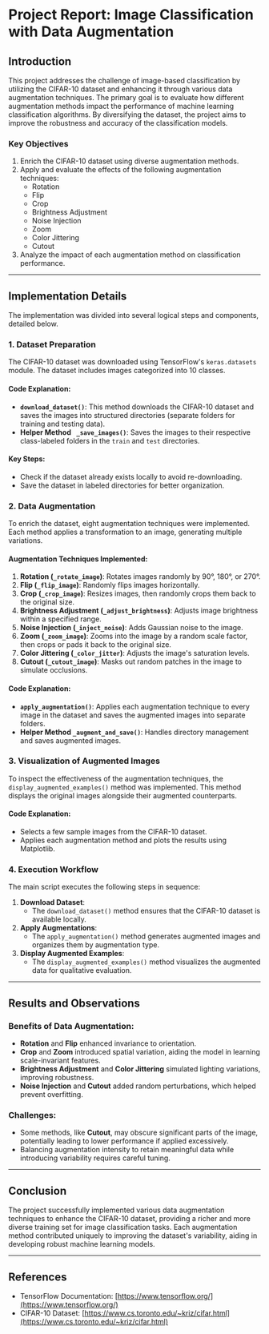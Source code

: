 # Project Report: Image Classification with Data Augmentation

## Introduction

This project addresses the challenge of image-based classification by utilizing the CIFAR-10 dataset and enhancing it through various data augmentation techniques. The primary goal is to evaluate how different augmentation methods impact the performance of machine learning classification algorithms. By diversifying the dataset, the project aims to improve the robustness and accuracy of the classification models.

### Key Objectives
1. Enrich the CIFAR-10 dataset using diverse augmentation methods.
2. Apply and evaluate the effects of the following augmentation techniques:
   - Rotation
   - Flip
   - Crop
   - Brightness Adjustment
   - Noise Injection
   - Zoom
   - Color Jittering
   - Cutout
3. Analyze the impact of each augmentation method on classification performance.

---

## Implementation Details

The implementation was divided into several logical steps and components, detailed below.

### 1. Dataset Preparation
The CIFAR-10 dataset was downloaded using TensorFlow's `keras.datasets` module. The dataset includes images categorized into 10 classes.

#### Code Explanation:
- **`download_dataset()`**: This method downloads the CIFAR-10 dataset and saves the images into structured directories (separate folders for training and testing data).
- **Helper Method ` _save_images()`**: Saves the images to their respective class-labeled folders in the `train` and `test` directories.

#### Key Steps:
- Check if the dataset already exists locally to avoid re-downloading.
- Save the dataset in labeled directories for better organization.

### 2. Data Augmentation

To enrich the dataset, eight augmentation techniques were implemented. Each method applies a transformation to an image, generating multiple variations.

#### Augmentation Techniques Implemented:
1. **Rotation (`_rotate_image`)**: Rotates images randomly by 90°, 180°, or 270°.
2. **Flip (`_flip_image`)**: Randomly flips images horizontally.
3. **Crop (`_crop_image`)**: Resizes images, then randomly crops them back to the original size.
4. **Brightness Adjustment (`_adjust_brightness`)**: Adjusts image brightness within a specified range.
5. **Noise Injection (`_inject_noise`)**: Adds Gaussian noise to the image.
6. **Zoom (`_zoom_image`)**: Zooms into the image by a random scale factor, then crops or pads it back to the original size.
7. **Color Jittering (`_color_jitter`)**: Adjusts the image's saturation levels.
8. **Cutout (`_cutout_image`)**: Masks out random patches in the image to simulate occlusions.

#### Code Explanation:
- **`apply_augmentation()`**: Applies each augmentation technique to every image in the dataset and saves the augmented images into separate folders.
- **Helper Method `_augment_and_save()`**: Handles directory management and saves augmented images.

### 3. Visualization of Augmented Images

To inspect the effectiveness of the augmentation techniques, the `display_augmented_examples()` method was implemented. This method displays the original images alongside their augmented counterparts.

#### Code Explanation:
- Selects a few sample images from the CIFAR-10 dataset.
- Applies each augmentation method and plots the results using Matplotlib.

### 4. Execution Workflow

The main script executes the following steps in sequence:
1. **Download Dataset**:
   - The `download_dataset()` method ensures that the CIFAR-10 dataset is available locally.
2. **Apply Augmentations**:
   - The `apply_augmentation()` method generates augmented images and organizes them by augmentation type.
3. **Display Augmented Examples**:
   - The `display_augmented_examples()` method visualizes the augmented data for qualitative evaluation.

---

## Results and Observations

### Benefits of Data Augmentation:
- **Rotation** and **Flip** enhanced invariance to orientation.
- **Crop** and **Zoom** introduced spatial variation, aiding the model in learning scale-invariant features.
- **Brightness Adjustment** and **Color Jittering** simulated lighting variations, improving robustness.
- **Noise Injection** and **Cutout** added random perturbations, which helped prevent overfitting.

### Challenges:
- Some methods, like **Cutout**, may obscure significant parts of the image, potentially leading to lower performance if applied excessively.
- Balancing augmentation intensity to retain meaningful data while introducing variability requires careful tuning.

---

## Conclusion

The project successfully implemented various data augmentation techniques to enhance the CIFAR-10 dataset, providing a richer and more diverse training set for image classification tasks. Each augmentation method contributed uniquely to improving the dataset's variability, aiding in developing robust machine learning models.

---

## References
- TensorFlow Documentation: [https://www.tensorflow.org/](https://www.tensorflow.org/)
- CIFAR-10 Dataset: [https://www.cs.toronto.edu/~kriz/cifar.html](https://www.cs.toronto.edu/~kriz/cifar.html)

